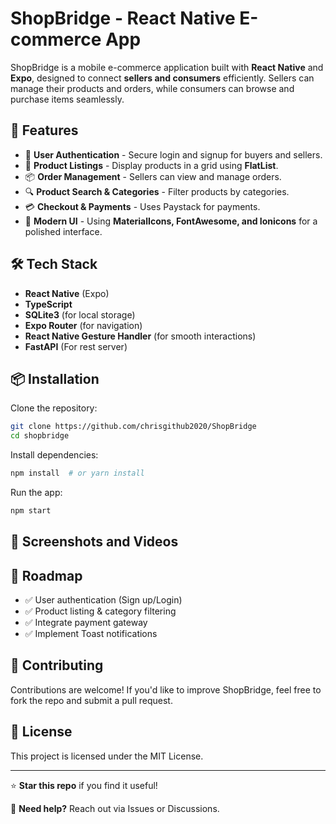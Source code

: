 # ShopBridge - React Native E-commerce App

ShopBridge is a mobile e-commerce application built with **React Native** and **Expo**, designed to connect **sellers and consumers** efficiently. Sellers can manage their products and orders, while consumers can browse and purchase items seamlessly.

## 🚀 Features

- 🔹 **User Authentication** - Secure login and signup for buyers and sellers.
- 🛒 **Product Listings** - Display products in a grid using **FlatList**.
- 📦 **Order Management** - Sellers can view and manage orders.
- 🔍 **Product Search & Categories** - Filter products by categories.
- 💳 **Checkout & Payments** - Uses Paystack for payments.
- 🎨 **Modern UI** - Using **MaterialIcons, FontAwesome, and Ionicons** for a polished interface.

## 🛠️ Tech Stack

- **React Native** (Expo)
- **TypeScript**
- **SQLite3** (for local storage)
- **Expo Router** (for navigation)
- **React Native Gesture Handler** (for smooth interactions)
- **FastAPI** (For rest server)

## 📦 Installation

Clone the repository:

```sh
git clone https://github.com/chrisgithub2020/ShopBridge
cd shopbridge
```

Install dependencies:

```sh
npm install  # or yarn install
```

Run the app:

```sh
npm start
```

## 📸 Screenshots and Videos

## 📌 Roadmap

- ✅ User authentication (Sign up/Login)
- ✅ Product listing & category filtering
- ✅ Integrate payment gateway
- ✅ Implement Toast notifications

## 🤝 Contributing

Contributions are welcome! If you'd like to improve ShopBridge, feel free to fork the repo and submit a pull request.

## 📜 License

This project is licensed under the MIT License.

---

⭐ **Star this repo** if you find it useful!

📩 **Need help?** Reach out via Issues or Discussions.
